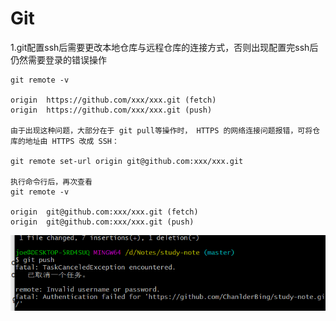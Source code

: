 # Git

1.git配置ssh后需要更改本地仓库与远程仓库的连接方式，否则出现配置完ssh后仍然需要登录的错误操作

```
git remote -v

origin  https://github.com/xxx/xxx.git (fetch)
origin  https://github.com/xxx/xxx.git (push)

由于出现这种问题，大部分在于 git pull等操作时， HTTPS 的网络连接问题报错，可将仓库的地址由 HTTPS 改成 SSH：

git remote set-url origin git@github.com:xxx/xxx.git

执行命令行后，再次查看
git remote -v

origin  git@github.com:xxx/xxx.git (fetch)
origin  git@github.com:xxx/xxx.git (push)
```

![image-20220726140318327](README.assets/image-20220726140318327.png)